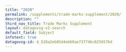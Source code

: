```yaml
---
title: "2020"
permalink: /supplements/trade-marks-supplement/2020/
description: ""
third_nav_title: Trade Marks Supplement
layout: datagovsg-v2-search
default_field: Subject
infotext: true
datagovsg-id: d_528a2eb85d4eb60ae737746c0259576d
---
```

